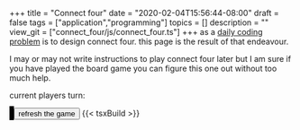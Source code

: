 +++
title = "Connect four"
date = "2020-02-04T15:56:44-08:00"
draft = false
tags = ["application","programming"]
topics = []
description = ""
view_git = ["connect_four/js/connect_four.ts"]
+++
as a [daily coding problem](https://www.dailycodingproblem.com/) is to design connect four. 
this page is the result of that endeavour. 

I may or may not write instructions to play connect four later but I am sure if you have played the board game 
you can figure this one out without too much help.

<!--more-->
 
<div id="application">
	<p>current players turn: <span id="player"></span></p>
	<canvas id="gameBoard" width="700px" height="600px" style="border: 4px black solid"></canvas>
	<button id="updateGameData">refresh the game</button>
	{{< tsxBuild >}}
</div>

